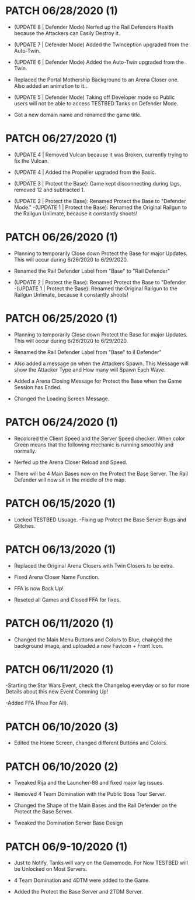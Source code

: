 # PATCH 06/28/2020 (1)

- (UPDATE 8 | Defender Mode) Nerfed up the Rail Defenders Health because the Attackers can Easily Destroy it.

- (UPDATE 7 | Defender Mode) Added the Twinception upgraded from the Auto-Twin.

- (UPDATE 6 | Defender Mode) Added the Auto-Twin upgraded from the Twin.

- Replaced the Portal Mothership Background to an Arena Closer one. Also added an animation to it..

- (UPDATE 5 | Defender Mode) Taking off Developer mode so Public users will not be able to access TESTBED Tanks on Defender Mode.

- Got a new domain name and renamed the game title.

# PATCH 06/27/2020 (1)

- (UPDATE 4 | Removed Vulcan because it was Broken, currently trying to fix the Vulcan.
- (UPDATE 4 | Added the Propeller upgraded from the Basic.

- (UPDATE 3 | Protect the Base): Game kept disconnecting during lags, removed 12 and subtracted 1.

- (UPDATE 2 | Protect the Base): Renamed Protect the Base to "Defender Mode."
  -(UPDATE 1 | Protect the Base): Renamed the Original Railgun to the Railgun Unlimate, because it constantly shoots!

# PATCH 06/26/2020 (1)

- Planning to temporarily Close down Protect the Base for major Updates. This will occur during 6/26/2020 to 6/29/2020.

- Renamed the Rail Defender Label from "Base" to "Rail Defender"
- (UPDATE 2 | Protect the Base): Renamed Protect the Base to "Defender
  -(UPDATE 1 | Protect the Base): Renamed the Original Railgun to the Railgun Unlimate, because it constantly shoots!

# PATCH 06/25/2020 (1)

- Planning to temporarily Close down Protect the Base for major Updates. This will occur during 6/26/2020 to 6/29/2020.

- Renamed the Rail Defender Label from "Base" to il Defender"
- Also added a message on when the Attackers Spawn. This Message will show the Attacker Type and How many will Spawn Each Wave.
- Added a Arena Closing Message for Protect the Base when the Game Session has Ended.
- Changed the Loading Screen Message.

# PATCH 06/24/2020 (1)

- Recolored the Client Speed and the Server Speed checker. When color Green means that the following mechanic is running smoothly and normally.

* Nerfed up the Arena Closer Reload and Speed.

* There will be 4 Main Bases now on the Protect the Base Server. The Rail Defender will now sit in the middle of the map.

# PATCH 06/15/2020 (1)

- Locked TESTBED Usuage.
  -Fixing up Protect the Base Server Bugs and Glitches.

# PATCH 06/13/2020 (1)

- Replaced the Original Arena Closers with Twin Closers to be extra.
- Fixed Arena Closer Name Function.
- FFA is now Back Up!

- Reseted all Games and Closed FFA for fixes.

# PATCH 06/11/2020 (1)

- Changed the Main Menu Buttons and Colors to Blue, changed the background image, and uploaded a new Favicon + Front Icon.

# PATCH 06/11/2020 (1)

-Starting the Star Wars Event, check the Changelog everyday or so for more Details about this new Event Comming Up!

-Added FFA (Free For All).

# PATCH 06/10/2020 (3)

- Edited the Home Screen, changed different Buttons and Colors.

# PATCH 06/10/2020 (2)

- Tweaked Rija and the Launcher-88 and fixed major lag issues.

- Removed 4 Team Domination with the Public Boss Tour Server.

- Changed the Shape of the Main Bases and the Rail Defender on the Protect the Base Server.
- Tweaked the Domination Server Base Design

# PATCH 06/9-10/2020 (1)

- Just to Notify, Tanks will vary on the Gamemode. For Now TESTBED will be Unlocked on Most Servers.

- 4 Team Domination and 4DTM were added to the Game.
- Added the Protect the Base Server and 2TDM Server.
